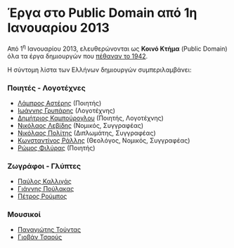<!-- -
Title: Έργα στο Public Domain από 1η Ιανουαρίου 2013
First Published: 2013-01-03
- -->

Έργα στο Public Domain από 1η Ιανουαρίου 2013
=============================================

Από 1<sup>η</sup> Ιανουαρίου 2013, ελευθερώνονται ως 
<strong>Κοινό Κτήμα</strong> (Public Domain) όλα τα έργα δημιουργών που 
<a href="http://el.wikipedia.org/wiki/%CE%9A%CE%B1%CF%84%CE%B7%CE%B3%CE%BF%CF%81%CE%AF%CE%B1:%CE%98%CE%AC%CE%BD%CE%B1%CF%84%CE%BF%CE%B9_%CF%84%CE%BF_1942" title="Βικιπαίδεια: Θάνατοι το 1942">πέθαναν το 1942</a>. 

Η σύντομη λίστα των Ελλήνων δημιουργών συμπεριλαμβάνει:
<h3>Ποιητές - Λογοτέχνες</h3>
<ul>
<li><a href="http://el.wikipedia.org/wiki/%CE%9B%CE%AC%CE%BC%CF%80%CF%81%CE%BF%CF%82_%CE%91%CF%83%CF%84%CE%AD%CF%81%CE%B7%CF%82" title="Βικιπαίδεια: Λάμπρος Αστέρης">Λάμπρος Αστέρης</a> (Ποιητής)</li>
<li><a href="http://el.wikipedia.org/wiki/%CE%99%CF%89%CE%AC%CE%BD%CE%BD%CE%B7%CF%82_%CE%93%CF%81%CF%85%CF%80%CE%AC%CF%81%CE%B7%CF%82_%28%CE%BB%CE%BF%CE%B3%CE%BF%CF%84%CE%AD%CF%87%CE%BD%CE%B7%CF%82%29" title="Βικιπαίδεια: Ιωάννης Γρυπάρης">Ιωάννης Γρυπάρης</a> (Λογοτέχνης)</li>
<li><a href="http://el.wikipedia.org/wiki/%CE%94%CE%B7%CE%BC%CE%AE%CF%84%CF%81%CE%B9%CE%BF%CF%82_%CE%9A%CE%B1%CE%BC%CF%80%CE%BF%CF%8D%CF%81%CE%BF%CE%B3%CE%BB%CE%BF%CF%85" title="Βικιπαίδεια: Δημήτριος Καμπούρογλου">Δημήτριος Καμπούρογλου</a> (Ποιητής, Λογοτέχνης)</li>
<li><a href="http://el.wikipedia.org/wiki/%CE%9D%CE%B9%CE%BA%CF%8C%CE%BB%CE%B1%CE%BF%CF%82_%CE%9B%CE%B5%CE%B2%CE%AF%CE%B4%CE%B7%CF%82" title="Βικιπαίδεια: Νικόλαος Λεβίδης">Νικόλαος Λεβίδης</a> (Νομικός, Συγγραφέας)</li>
<li><a href="http://el.wikipedia.org/wiki/%CE%9D%CE%B9%CE%BA%CF%8C%CE%BB%CE%B1%CE%BF%CF%82_%CE%A0%CE%BF%CE%BB%CE%AF%CF%84%CE%B7%CF%82_%28%CE%B4%CE%B9%CF%80%CE%BB%CF%89%CE%BC%CE%AC%CF%84%CE%B7%CF%82%29" title="Βικιπαίδεια: Νικόλαος Πολίτης">Νικόλαος Πολίτης</a> (Διπλωμάτης, Συγγραφέας)</li>
<li><a href="http://el.wikipedia.org/wiki/%CE%9A%CF%89%CE%BD%CF%83%CF%84%CE%B1%CE%BD%CF%84%CE%AF%CE%BD%CE%BF%CF%82_%CE%A1%CE%AC%CE%BB%CE%BB%CE%B7%CF%82" title="Βικιπαίδεια: Κωνσταντίνος Ράλλης">Κωνσταντίνος Ράλλης</a> (Θεολόγος, Νομικός, Συγγραφέας)</li>
<li><a href="http://el.wikipedia.org/wiki/%CE%A1%CF%8E%CE%BC%CE%BF%CF%82_%CE%A6%CE%B9%CE%BB%CF%8D%CF%81%CE%B1%CF%82" title="Βικιπαίδεια: Ρώμος Φιλύρας">Ρώμος Φιλύρας</a> (Ποιητής)</li>
</ul>
<h3>Ζωγράφοι - Γλύπτες</h3>
<ul>
<li><a href="http://el.wikipedia.org/wiki/%CE%A0%CE%B1%CF%8D%CE%BB%CE%BF%CF%82_%CE%A0._%CE%9A%CE%B1%CE%BB%CE%BB%CE%B9%CE%B3%CE%AC%CF%82" title="Βικιπαίδεια: Πάυλος Καλλιγάς">Παύλος Καλλιγάς</a></li>
<li><a href="http://el.wikipedia.org/wiki/%CE%93%CE%B9%CE%AC%CE%BD%CE%BD%CE%B7%CF%82_%CE%A0%CE%BF%CF%8D%CE%BB%CE%B1%CE%BA%CE%B1%CF%82" title="Βικιπαίδεια: Γιάννης Πούλακας">Γιάννης Πούλακας</a></li>
<li><a href="http://el.wikipedia.org/wiki/%CE%A0%CE%AD%CF%84%CF%81%CE%BF%CF%82_%CE%A1%CE%BF%CF%8D%CE%BC%CF%80%CE%BF%CF%82" title="Βικιπαίδεια: Πέτρος Ρούμπος">Πέτρος Ρούμπος</a></li>
</ul>
<h3>Μουσικοί</h3>
<ul>
<li><a href="http://el.wikipedia.org/wiki/%CE%A0%CE%B1%CE%BD%CE%B1%CE%B3%CE%B9%CF%8E%CF%84%CE%B7%CF%82_%CE%A4%CE%BF%CF%8D%CE%BD%CF%84%CE%B1%CF%82" title="Βικιπαίδεια: Παναγιώτης Τούντας">Παναγιώτης Τούντας</a></li>
<li><a href="http://el.wikipedia.org/wiki/%CE%93%CE%B9%CE%BF%CE%B2%CE%AC%CE%BD_%CE%A4%CF%83%CE%B1%CE%BF%CF%8D%CF%82" title="Βικιπαίδεια: Γιοβάν Τσαούς">Γιοβάν Τσαούς</a></li>
</ul>




